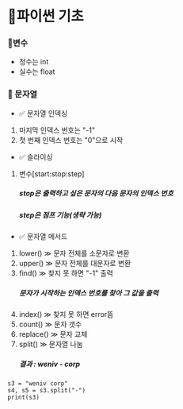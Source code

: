 # 🌱파이썬 기초
### 📌변수
- 정수는 int
- 실수는 float
### 📌 문자열
- ✅ 문자열 인덱싱
1. 마지막 인덱스 번호는 "-1"
2. 첫 번째 인덱스 번호는 "0"으로 시작
- ✅ 슬라이싱
1. 변수[start:stop:step]
    ##### stop은 출력하고 싶은 문자의 다음 문자의 인덱스 번호
    ##### step은 점프 기능(생략 가능)
- ✅ 문자열 메서드
1. lower() ≫ 문자 전체를 소문자로 변환
2. upper() ≫ 문자 전체를 대문자로 변환
3. find() ≫ 찾지 못 하면 "-1" 출력
    ##### 문자가 시작하는 인덱스 번호를 찾아 그 값을 출력
4. index() ≫ 찾지 못 하면 error뜸
5. count() ≫ 문자 갯수
6. replace() ≫ 문자 교체
7. split() ≫ 문자열 나눔
    ##### 결과 : weniv - corp
```
s3 = "weniv corp"
s4, s5 = s3.split("-")
print(s3)
